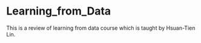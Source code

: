 # Learning_from_Data
This is a review of learning from data course which is taught by Hsuan-Tien Lin.

